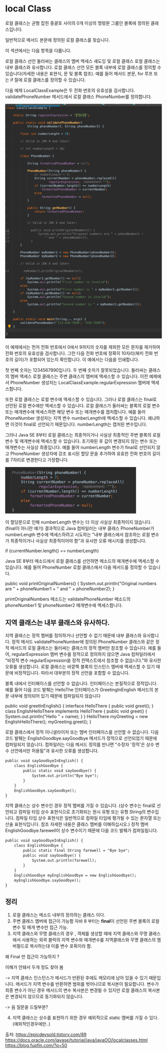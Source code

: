 # local Class

로컬 클래스는 균형 잡힌 중괄호 사이의 0개 이상의 명령문 그룹인 블록에 정의된 클래스입니다.

일반적으로 메서드 본문에 정의된 로컬 클래스를 찾습니다.

이 섹션에서는 다음 항목을 다룹니다.

로컬 클래스 선언
둘러싸는 클래스의 멤버 액세스
섀도잉 및 로컬 클래스
로컬 클래스는 내부 클래스와 유사합니다.
로컬 클래스 선언
모든 블록 내부에 로컬 클래스를 정의할 수 있습니다(자세한 내용은 표현식, 문 및 블록 참조). 예를 들어 메서드 본문, for 루프 또는 if 절에 로컬 클래스를 정의할 수 있습니다.

다음 예제 LocalClassExample은 두 전화 번호의 유효성을 검사합니다. validatePhoneNumber 메서드에서 로컬 클래스 PhoneNumber를 정의합니다.


![](../img/NestedClass/LocalClass.png)


이 예제에서는 먼저 전화 번호에서 0에서 9까지의 숫자를 제외한 모든 문자를 제거하여 전화 번호의 유효성을 검사합니다.
그런 다음 전화 번호에 정확히 10자리(북미 전화 번호의 길이)가 포함되어 있는지 확인합니다. 이 예에서는 다음을 인쇄합니다.

첫 번째 숫자는 1234567890입니다.
두 번째 숫자가 잘못되었습니다.
둘러싸는 클래스의 멤버 액세스
로컬 클래스는 주변 클래스의 멤버에 액세스할 수 있습니다. 
이전 예제에서 PhoneNumber 생성자는 LocalClassExample.regularExpression 멤버에 액세스합니다.

또한 로컬 클래스는 로컬 변수에 액세스할 수 있습니다. 
그러나 로컬 클래스는 final로 선언된 로컬 변수에만 액세스할 수 있습니다. 로컬 클래스가 둘러싸는 블록의 로컬 변수 또는 매개변수에 액세스하면 해당 변수 또는 매개변수를 캡처합니다. 
예를 들어 PhoneNumber 생성자는 지역 변수 numberLength에 액세스할 수 있습니다. 왜냐하면 이것이 final로 선언되기 때문입니다. numberLength는 캡처된 변수입니다.

그러나 Java SE 8부터 로컬 클래스는 최종적이거나 사실상 최종적인 주변 블록의 로컬 변수 및 매개변수에 액세스할 수 있습니다. 
초기화된 후 값이 변경되지 않는 변수 또는 매개변수는 사실상 최종입니다. 
예를 들어 numberLength 변수가 final로 선언되지 않고 PhoneNumber 생성자에 강조 표시된 할당 문을 추가하여 유효한 전화 번호의 길이를 7자리로 변경한다고 가정합니다.


![](../img/NestedClass/LocalClass2.png)

이 할당문으로 인해 numberLength 변수는 더 이상 사실상 최종적이지 않습니다. (final이 아니란 얘기)
결과적으로 Java 컴파일러는 내부 클래스 PhoneNumber가 numberLength 변수에 액세스하려고 시도하는 
"내부 클래스에서 참조하는 로컬 변수가 최종적이거나 사실상 최종적이어야 함"과 유사한 오류 메시지를 생성합니다.




if (currentNumber.length() == numberLength)

Java SE 8부터 메소드에서 로컬 클래스를 선언하면 메소드의 매개변수에 액세스할 수 있습니다. 
예를 들어 PhoneNumber 로컬 클래스에서 다음 메서드를 정의할 수 있습니다.

public void printOriginalNumbers() {
System.out.println("Original numbers are " + phoneNumber1 +
" and " + phoneNumber2);
}


printOriginalNumbers 메소드는 validatePhoneNumber 메소드의 phoneNumber1 및 phoneNumber2 매개변수에 액세스합니다.


##  지역 클래스는 내부 클래스와 유사하다.

지역 클래스는 정적 멤버를 정의하거나 선언할 수 없기 때문에 내부 클래스와 유사합니다. 
정적 메서드 validatePhoneNumber에 정의된 PhoneNumber 클래스와 같은 정적 메서드의 로컬 클래스는 둘러싸는 클래스의 정적 멤버만 참조할 수 있습니다.
예를 들어, regularExpression 멤버 변수를 정적으로 정의하지 않으면 Java 컴파일러에서 "비정적 변수 regularExpression을 정적 컨텍스트에서 참조할 수 없습니다."와 유사한 오류를 생성합니다.
로컬 클래스는 바깥쪽 블록의 인스턴스 멤버에 액세스할 수 있기 때문에 비정적입니다. 따라서 대부분의 정적 선언을 포함할 수 없습니다.

블록 내에서 인터페이스를 선언할 수 없습니다. 
인터페이스는 본질적으로 정적입니다. 
예를 들어 다음 코드 발췌는 HelloThe 인터페이스가 GreetingInEnglish 메서드의 본문 내부에 정의되어 있기 때문에 컴파일되지 않습니다


public void greetInEnglish() {
    interface HelloThere {
    public void greet();
    }
    class EnglishHelloThere implements HelloThere {
    public void greet() {
    System.out.println("Hello " + name);
    }
    }
    HelloThere myGreeting = new EnglishHelloThere();
    myGreeting.greet();
    }



로컬 클래스에서 정적 이니셜라이저 또는 멤버 인터페이스를 선언할 수 없습니다. 
다음 코드 발췌는 EnglishGoodbye.sayGoodbye 메서드가 정적으로 선언되었기 때문에 컴파일되지 않습니다. 
컴파일러는 다음 메서드 정의를 만나면 "수정자 '정적'은 상수 변수 선언에서만 허용됨"과 유사한 오류를 생성합니다.


    public void sayGoodbyeInEnglish() {
        class EnglishGoodbye {
            public static void sayGoodbye() {
                System.out.println("Bye bye");
            }
        }
        EnglishGoodbye.sayGoodbye();
    }

지역 클래스는 상수 변수인 경우 정적 멤버를 가질 수 있습니다.
(상수 변수는 final로 선언되고 컴파일 타임 상수 표현식으로 초기화되는 원시 유형 또는 유형 String의 변수입니다. 컴파일 타임 상수 표현식은 일반적으로 컴파일 타임에 평가될 수 있는 문자열 또는 산술 표현식입니다. 참조 자세한 내용은 클래스 멤버를 이해하십시오.) 
정적 멤버 EnglishGoodbye.farewell이 상수 변수이기 때문에 다음 코드 발췌가 컴파일됩니다.

    public void sayGoodbyeInEnglish() {
        class EnglishGoodbye {
            public static final String farewell = "Bye bye";
            public void sayGoodbye() {
                System.out.println(farewell);
            }
        }
        EnglishGoodbye myEnglishGoodbye = new EnglishGoodbye();
        myEnglishGoodbye.sayGoodbye();
    }

## 정리
1. 로컬 클래스는 메소드 내부의 정의하는 클래스 이다. 
2. 주변 클래스 멤버에 접근이 가능함 자바 8 부터는 **final**이 선언된 주변 블록의 로컬 변수 및 매개 변수만 접근 가능.
3. 지역 클래스와 무명 클래스의 경우 , 객체를 생성할 때에 지역 클래스와 무명 클래스에서 사용하는
   외곽 블럭의 지역 변수와 매개변수를 지역클래스와 무명 클래스의 멤버필드로 복사하는대 이를 변수 포획이라 함.



왜 Final 만 접근이 가능하지 ?

이해가 안돼서 두개 정도 찾아 봄
 
->  지역 클래스 인스턴스가 메서드가 반환된 후에도 메모리에 남아 있을 수 있기 때문입니다. 
    메서드가 지역 변수를 반환하면 범위를 벗어나므로 복사본이 필요합니다. 
    변수가 최종 변수가 아닌 경우 메서드의 변수 복사본은 변경될 수 있지만
    로컬 클래스의 복사본은 변경되지 않으므로 동기화되지 않습니다.

->  음 질문을 드릴부분?

4. 지역 클래스는 상수를 표현하기 위한 경우 예외적으로 static 멤버를 가질 수 있다. (예외적인경우에만..)





출처: https://epicdevsold.tistory.com/89
     https://docs.oracle.com/javase/tutorial/java/javaOO/localclasses.html
     https://blog.fupfin.com/?p=50
